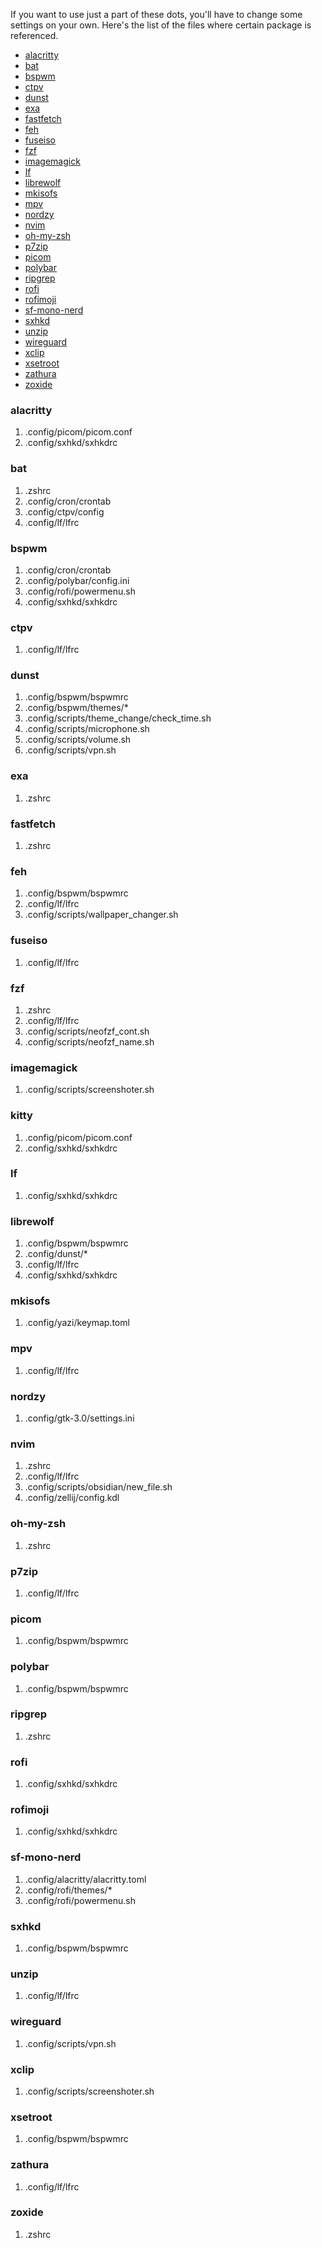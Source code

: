 If you want to use just a part of these dots, you'll have to change some settings on your own. Here's the list of the files where certain package is referenced.

* [alacritty](#alacritty)
* [bat](#bat)
* [bspwm](#bspwm)
* [ctpv](#ctpv)
* [dunst](#dunst)
* [exa](#exa)
* [fastfetch](#fastfetch)
* [feh](#feh)
* [fuseiso](#fuseiso)
* [fzf](#fzf)
* [imagemagick](#imagemagick)
* [lf](#lf)
* [librewolf](#librewolf)
* [mkisofs](#mkisofs)
* [mpv](#mpv)
* [nordzy](#nordzy)
* [nvim](#nvim)
* [oh-my-zsh](#oh-my-zsh)
* [p7zip](#p7zip)
* [picom](#picom)
* [polybar](#polybar)
* [ripgrep](#ripgrep)
* [rofi](#rofi)
* [rofimoji](#rofimoji)
* [sf-mono-nerd](#sf-mono-nerd)
* [sxhkd](#sxhkd)
* [unzip](#unzip)
* [wireguard](#wireguard)
* [xclip](#xclip)
* [xsetroot](#xsetroot)
* [zathura](#zathura)
* [zoxide](#zoxide)

### alacritty
1. .config/picom/picom.conf
2. .config/sxhkd/sxhkdrc

### bat
1. .zshrc
2. .config/cron/crontab
3. .config/ctpv/config
4. .config/lf/lfrc

### bspwm
1. .config/cron/crontab
2. .config/polybar/config.ini
3. .config/rofi/powermenu.sh
4. .config/sxhkd/sxhkdrc

### ctpv
1. .config/lf/lfrc

### dunst
1. .config/bspwm/bspwmrc
2. .config/bspwm/themes/*
3. .config/scripts/theme_change/check_time.sh
4. .config/scripts/microphone.sh
5. .config/scripts/volume.sh
6. .config/scripts/vpn.sh

### exa
1. .zshrc

### fastfetch
1. .zshrc

### feh
1. .config/bspwm/bspwmrc
2. .config/lf/lfrc
3. .config/scripts/wallpaper_changer.sh

### fuseiso
1. .config/lf/lfrc

### fzf
1. .zshrc
2. .config/lf/lfrc
3. .config/scripts/neofzf_cont.sh
4. .config/scripts/neofzf_name.sh

### imagemagick
1. .config/scripts/screenshoter.sh

### kitty
1. .config/picom/picom.conf
2. .config/sxhkd/sxhkdrc

### lf
1. .config/sxhkd/sxhkdrc

### librewolf
1. .config/bspwm/bspwmrc
2. .config/dunst/*
3. .config/lf/lfrc
4. .config/sxhkd/sxhkdrc

### mkisofs
1. .config/yazi/keymap.toml

### mpv
1. .config/lf/lfrc

### nordzy
1. .config/gtk-3.0/settings.ini

### nvim
1. .zshrc
2. .config/lf/lfrc
3. .config/scripts/obsidian/new_file.sh
4. .config/zellij/config.kdl

### oh-my-zsh
1. .zshrc

### p7zip
1. .config/lf/lfrc

### picom
1. .config/bspwm/bspwmrc

### polybar
1. .config/bspwm/bspwmrc

### ripgrep
1. .zshrc

### rofi
1. .config/sxhkd/sxhkdrc

### rofimoji
1. .config/sxhkd/sxhkdrc

### sf-mono-nerd
1. .config/alacritty/alacritty.toml
2. .config/rofi/themes/*
2. .config/rofi/powermenu.sh

### sxhkd
1. .config/bspwm/bspwmrc

### unzip
1. .config/lf/lfrc

### wireguard
1. .config/scripts/vpn.sh

### xclip
1. .config/scripts/screenshoter.sh

### xsetroot
1. .config/bspwm/bspwmrc

### zathura
1. .config/lf/lfrc

### zoxide
1. .zshrc
